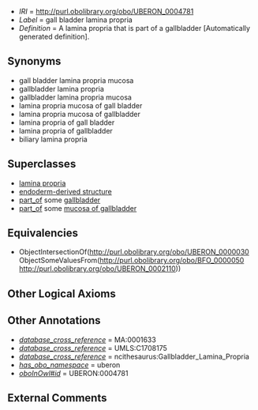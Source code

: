  * *IRI* = http://purl.obolibrary.org/obo/UBERON_0004781
 * *Label* = gall bladder lamina propria
 * *Definition* = A lamina propria that is part of a gallbladder [Automatically generated definition].

## Synonyms

 * gall bladder lamina propria mucosa
 * gallbladder lamina propria
 * gallbladder lamina propria mucosa
 * lamina propria mucosa of gall bladder
 * lamina propria mucosa of gallbladder
 * lamina propria of gall bladder
 * lamina propria of gallbladder
 * biliary lamina propria

## Superclasses

 * [lamina propria](../../UBERON/30/UBERON_0000030.md)
 * [endoderm-derived structure](../../UBERON/19/UBERON_0004119.md)
 * [part_of](../../BFO/50/BFO_0000050.md) some [gallbladder](../../UBERON/10/UBERON_0002110.md)
 * [part_of](../../BFO/50/BFO_0000050.md) some [mucosa of gallbladder](../../UBERON/33/UBERON_0005033.md)

## Equivalencies

 * ObjectIntersectionOf(<http://purl.obolibrary.org/obo/UBERON_0000030> ObjectSomeValuesFrom(<http://purl.obolibrary.org/obo/BFO_0000050> <http://purl.obolibrary.org/obo/UBERON_0002110>))

## Other Logical Axioms


## Other Annotations

 * *[database_cross_reference](../../ef/oboInOwl#hasDbXref.md)* = MA:0001633
 * *[database_cross_reference](../../ef/oboInOwl#hasDbXref.md)* = UMLS:C1708175
 * *[database_cross_reference](../../ef/oboInOwl#hasDbXref.md)* = ncithesaurus:Gallbladder_Lamina_Propria
 * *[has_obo_namespace](../../ce/oboInOwl#hasOBONamespace.md)* = uberon
 * *[oboInOwl#id](../../id/oboInOwl#id.md)* = UBERON:0004781

## External Comments

